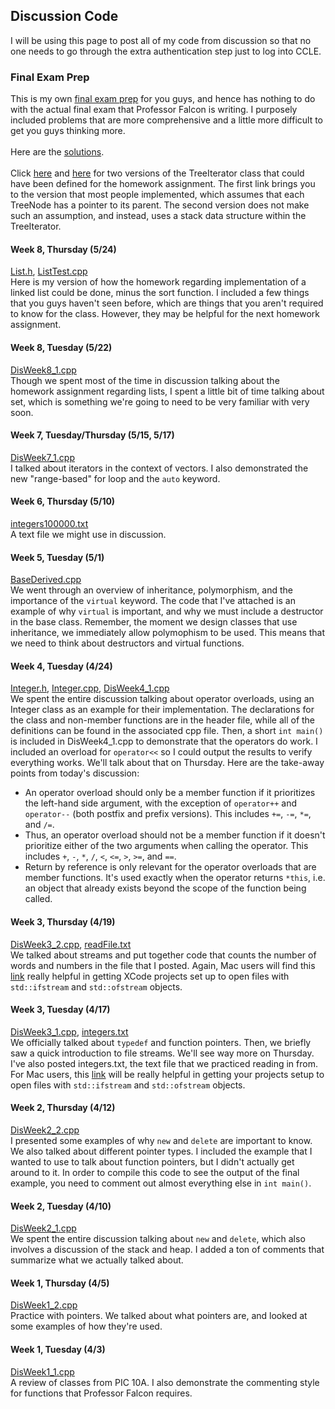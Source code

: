 ## Discussion Code

I will be using this page to post all of my code from discussion so that no one needs to go through the extra authentication step just to log into CCLE.

### Final Exam Prep
This is my own [final exam prep](final_prep.html) for you guys, and hence has nothing to do with the actual final exam that Professor Falcon is writing. I purposely included problems that are more comprehensive and a little more difficult to get you guys thinking more.<br><br>
Here are the [solutions](final_prep_solutions.html).<br><br>
Click [here](Code/BST_code_v1.cpp) and [here](Code/BST_code_v2.cpp) for two versions of the TreeIterator class that could have been defined for the homework assignment. The first link brings you to the version that most people implemented, which assumes that each TreeNode has a pointer to its parent. The second version does not make such an assumption, and instead, uses a stack data structure within the TreeIterator.

#### Week 8, Thursday (5/24)
<a href="Code/List.h" download>List.h</a>, <a href="Code/ListTest.cpp" download>ListTest.cpp</a><br>
Here is my version of how the homework regarding implementation of a linked list could be done, minus the sort function. I included a few things that you guys haven't seen before, which are things that you aren't required to know for the class. However, they may be helpful for the next homework assignment.

#### Week 8, Tuesday (5/22)
<a href="Code/DisWeek8_1.cpp" download>DisWeek8_1.cpp</a><br>
Though we spent most of the time in discussion talking about the homework assignment regarding lists, I spent a little bit of time talking about set, which is something we're going to need to be very familiar with very soon. 

#### Week 7, Tuesday/Thursday (5/15, 5/17)
<a href="Code/DisWeek7_1.cpp" download>DisWeek7_1.cpp</a><br>
I talked about iterators in the context of vectors. I also demonstrated the new "range-based" for loop and the `auto` keyword. 

#### Week 6, Thursday (5/10)
<a href="Code/integers100000.txt" download>integers100000.txt</a><br>
A text file we might use in discussion.

#### Week 5, Tuesday (5/1)
<a href="Code/BaseDerived.cpp" download>BaseDerived.cpp</a><br>
We went through an overview of inheritance, polymorphism, and the importance of the `virtual` keyword. The code that I've attached is an example of why `virtual` is important, and why we must include a destructor in the base class. Remember, the moment we design classes that use inheritance, we immediately allow polymophism to be used. This means that we need to think about destructors and virtual functions.

#### Week 4, Tuesday (4/24)
<a href="Code/Integer.h" download>Integer.h</a>, <a href="Code/Integer.cpp" download>Integer.cpp</a>, <a href="Code/DisWeek4_1.cpp" download>DisWeek4_1.cpp</a><br>
We spent the entire discussion talking about operator overloads, using an Integer class as an example for their implementation. The declarations for the class and non-member functions are in the header file, while all of the definitions can be found in the associated cpp file. Then, a short `int main()` is included in DisWeek4_1.cpp to demonstrate that the operators do work. I included an overload for `operator<<` so I could output the results to verify everything works. We'll talk about that on Thursday. Here are the take-away points from today's discussion:
* An operator overload should only be a member function if it prioritizes the left-hand side argument, with the exception of `operator++` and `operator--` (both postfix and prefix versions). This includes `+=`, `-=`, `*=`, and `/=`.
* Thus, an operator overload should not be a member function if it doesn't prioritize either of the two arguments when calling the operator. This includes `+`, `-`, `*`, `/`, `<`, `<=`, `>`, `>=`, and `==`.
* Return by reference is only relevant for the operator overloads that are member functions. It's used exactly when the operator returns `*this`, i.e. an object that already exists beyond the scope of the function being called. 

#### Week 3, Thursday (4/19)
<a href="Code/DisWeek3_2.cpp" download>DisWeek3_2.cpp</a>, <a href="Code/readFile.txt" download>readFile.txt</a><br>
We talked about streams and put together code that counts the number of words and numbers in the file that I posted. Again, Mac users will find this [link](https://stackoverflow.com/questions/23438393/new-to-xcode-cant-open-files-in-c) really helpful in getting XCode projects set up to open files with `std::ifstream` and `std::ofstream` objects.

#### Week 3, Tuesday (4/17)
<a href="Code/DisWeek3_1.cpp" download>DisWeek3_1.cpp</a>, <a href="Code/integers.txt" download>integers.txt</a><br>
We officially talked about `typedef` and function pointers. Then, we briefly saw a quick introduction to file streams. We'll see way more on Thursday. I've also posted integers.txt, the text file that we practiced reading in from. For Mac users, this [link](https://stackoverflow.com/questions/23438393/new-to-xcode-cant-open-files-in-c) will be really helpful in getting your projects setup to open files with `std::ifstream` and `std::ofstream` objects. 

#### Week 2, Thursday (4/12)
<a href="Code/DisWeek2_2.cpp" download>DisWeek2_2.cpp</a><br>
I presented some examples of why `new` and `delete` are important to know. We also talked about different pointer types. I included the example that I wanted to use to talk about function pointers, but I didn't actually get around to it. In order to compile this code to see the output of the final example, you need to comment out almost everything else in `int main()`.

#### Week 2, Tuesday (4/10)
<a href="Code/DisWeek2_1.cpp" download>DisWeek2_1.cpp</a><br>
We spent the entire discussion talking about `new` and `delete`, which also involves a discussion of the stack and heap. I added a ton of comments that summarize what we actually talked about. 

#### Week 1, Thursday (4/5)
<a href="Code/DisWeek1_2.cpp" download>DisWeek1_2.cpp</a><br>
Practice with pointers. We talked about what pointers are, and looked at some examples of how they're used. 

#### Week 1, Tuesday (4/3)
<a href="Code/DisWeek1_1.cpp" download>DisWeek1_1.cpp</a><br>
A review of classes from PIC 10A. I also demonstrate the commenting style for functions that Professor Falcon requires. 

